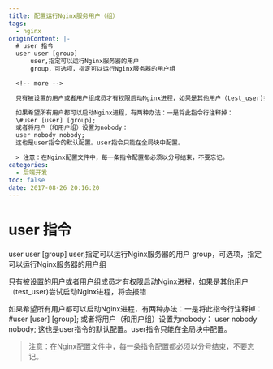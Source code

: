 ```yaml
---
title: 配置运行Nginx服务用户（组）
tags:
  - nginx
originContent: |-
  # user 指令
  user user [group]
      user,指定可以运行Nginx服务器的用户
      group，可选项，指定可以运行Nginx服务器的用户组

  <!-- more -->

  只有被设置的用户或者用户组成员才有权限启动Nginx进程，如果是其他用户（test_user)尝试启动Nginx进程，将会报错

  如果希望所有用户都可以启动Nginx进程，有两种办法：一是将此指令行注释掉：
  \#user [user] [group];
  或者将用户（和用户组）设置为nobody：
  user nobody nobody;
  这也是user指令的默认配置。user指令只能在全局块中配置。

  > 注意：在Nginx配置文件中，每一条指令配置都必须以分号结束，不要忘记。
categories:
  - 后端开发
toc: false
date: 2017-08-26 20:16:20
---
```


# user 指令
user user [group]
    user,指定可以运行Nginx服务器的用户
    group，可选项，指定可以运行Nginx服务器的用户组

<!-- more -->

只有被设置的用户或者用户组成员才有权限启动Nginx进程，如果是其他用户（test_user)尝试启动Nginx进程，将会报错

如果希望所有用户都可以启动Nginx进程，有两种办法：一是将此指令行注释掉：
\#user [user] [group];
或者将用户（和用户组）设置为nobody：
user nobody nobody;
这也是user指令的默认配置。user指令只能在全局块中配置。

> 注意：在Nginx配置文件中，每一条指令配置都必须以分号结束，不要忘记。